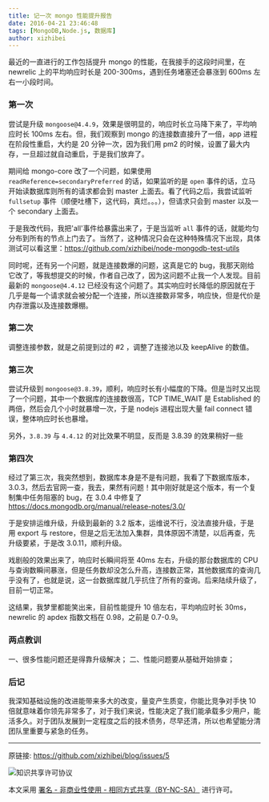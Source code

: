 ```yaml
---
title: 记一次 mongo 性能提升报告
date: 2016-04-21 23:46:48
tags: [MongoDB,Node.js, 数据库]
author: xizhibei
---
```

最近的一直进行的工作包括提升 mongo 的性能，在我接手的这段时间里，在 newrelic 上的平均响应时长是 200-300ms，遇到任务堵塞还会暴涨到 600ms 左右一小段时间。
### 第一次

尝试是升级 `mongoose@4.4.9`，效果是很明显的，响应时长立马降下来了，平均响应时长 100ms 左右。但，我们观察到 mongo 的连接数直接升了一倍，app 进程在阶段性重启，大约是 20 分钟一次，因为我们用 pm2 的时候，设置了最大内存，一旦超过就自动重启，于是我们放弃了。

期间给 mongo-core 改了一个问题，如果使用 `readReference=secondaryPreferred` 的话，如果监听的是 `open` 事件的话，立马开始读数据库则所有的请求都会到 master 上面去。看了代码之后，我尝试监听 `fullsetup` 事件（顺便吐槽下，这代码，真烂。。。），但请求只会到 master 以及一个 secondary 上面去。

于是我改代码，我把'all'事件给暴露出来了，于是当监听 `all` 事件的话，就能均匀分布到所有的节点上门去了。当然了，这种情况只会在这种特殊情况下出现，具体测试可以看这里：https://github.com/xizhibei/node-mongodb-test-utils

同时呢，还有另一个问题，就是连接数爆的问题，这真是它的 bug，我那天刚给它改了，等我想提交的时候，作者自己改了，因为这问题不止我一个人发现。目前最新的 `mongoose@4.4.12` 已经没有这个问题了。其实响应时长降低的原因就在于几乎是每一个请求就会被分配一个连接，所以连接数非常多，响应快，但是代价是内存泄露以及连接数爆棚。
### 第二次

调整连接参数，就是之前提到过的 #2 ，调整了连接池以及 keepAlive 的数值。
### 第三次

尝试升级到 `mongoose@3.8.39`，顺利，响应时长有小幅度的下降。但是当时又出现了一个问题，其中一个数据库的连接数很高，TCP TIME_WAIT 是 Established 的两倍，然后会几个小时就暴增一次，于是 nodejs 进程出现大量 fail connect 错误，整体响应时长也暴增。

另外，`3.8.39` 与 `4.4.12` 的对比效果不明显，反而是 3.8.39 的效果稍好一些
### 第四次

经过了第三次，我突然想到，数据库本身是不是有问题，我看了下数据库版本，3.0.3，然后去官网一查，我去，果然有问题！其中刚好就是这个版本，有一个复制集中任务阻塞的 bug，在 3.0.4 中修复了 https://docs.mongodb.org/manual/release-notes/3.0/

于是安排运维升级，升级到最新的 3.2 版本，运维说不行，没法直接升级，于是用 export 与 restore，但是之后无法加入集群，具体原因不清楚，以后再查，先升级要紧，于是改 3.0.11，顺利升级。

戏剧般的效果出来了，响应时长瞬间将至 40ms 左右，升级的那台数据库的 CPU 与查询数瞬间暴涨，但是任务数却没怎么升高，连接数正常，其他数据库的查询几乎没有了，也就是说，这一台数据库就几乎抗住了所有的查询。后来陆续升级了，目前一切正常。

这结果，我梦里都能笑出来，目前性能提升 10 倍左右，平均响应时长 30ms，newrelic 的 apdex 指数文档在 0.98，之前是 0.7-0.9。
### 两点教训

一、很多性能问题还是得靠升级解决；
二、性能问题要从基础开始排查；
### 后记

我深知基础设施的改进能带来多大的改变，量变产生质变，你能比竞争对手快 10 倍就意味着你领先非常多了，对于我们来说，性能决定了我们能承载多少用户，能活多久。对于团队发展到一定程度之后的技术债务，尽早还清，所以也希望能分清团队里重要与紧急的任务。


***
原链接: https://github.com/xizhibei/blog/issues/5

![知识共享许可协议](https://i.creativecommons.org/l/by-nc-sa/4.0/88x31.png "署名 - 非商业性使用 - 相同方式共享（BY-NC-SA）")

本文采用 [署名 - 非商业性使用 - 相同方式共享（BY-NC-SA）](https://creativecommons.org/licenses/by-nc-sa/4.0/deed.zh) 进行许可。
